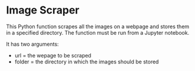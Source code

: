 # Image Scraper
This Python function scrapes all the images on a webpage and stores them in a specified directory.
The function must be run from a Jupyter notebook.

It has two arguments:
* url = the wepage to be scraped
* folder = the directory in which the images should be stored
